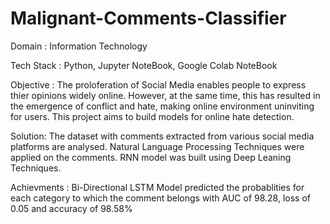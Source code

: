 # Malignant-Comments-Classifier

Domain : Information Technology

Tech Stack : Python, Jupyter NoteBook, Google Colab NoteBook

Objective : The proloferation of Social Media enables people to express thier opinions widely online. However, at the same time, this has resulted in the emergence of conflict and hate, making online environment uninviting for users. This project aims to build models for online hate detection.

Solution: The dataset with comments extracted from various social media platforms are analysed. Natural Language Processing Techniques were applied on the comments. RNN model was built using Deep Leaning Techniques.

Achievments : Bi-Directional LSTM Model predicted the probablities for each category to which the comment belongs with AUC of 98.28, loss of 0.05 and accuracy of 98.58%

